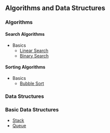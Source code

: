 ## Algorithms and Data Structures

### Algorithms

#### Search Algorithms
  - Basics
    - [Linear Search](./binarysearch.js)
    - [Binary Search](./binarysearch.js)
      

#### Sorting Algorithms
  - Basics
    - [Bubble Sort](./bubblesort.js)

### Data Structures

### Basic Data Structures 

- [Stack](./Stack/stack.instance.js)
- [Queue](./Queue/queue.instance.js)
